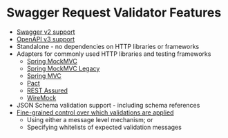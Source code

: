 # Swagger Request Validator Features #

* [Swagger v2 support](SWAGGERv2.md)
* [OpenAPI v3 support](OPENAPIv3.md)
* Standalone - no dependencies on HTTP libraries or frameworks
* Adapters for commonly used HTTP libraries and testing frameworks
    * [Spring MockMVC](../swagger-request-validator-mockmvc/README.md)
    * [Spring MockMVC Legacy](../swagger-request-validator-mockmvc-legacy/README.md)
    * [Spring MVC](../swagger-request-validator-springmvc/README.md)
    * [Pact](../swagger-request-validator-pact/README.md)
    * [REST Assured](../swagger-request-validator-restassured/README.md)
    * [WireMock](../swagger-request-validator-wiremock/README.md)
* JSON Schema validation support - including schema references
* [Fine-grained control over which validations are applied](../swagger-request-validator-core/README.md)
    * Using either a message level mechanism; or
    * Specifying whitelists of expected validation messages